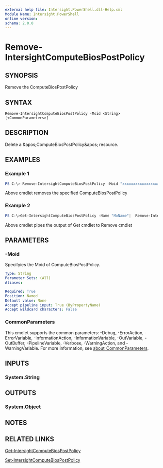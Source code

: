 ```yaml
---
external help file: Intersight.PowerShell.dll-Help.xml
Module Name: Intersight.PowerShell
online version:
schema: 2.0.0
---
```


# Remove-IntersightComputeBiosPostPolicy

## SYNOPSIS
Remove the ComputeBiosPostPolicy

## SYNTAX

```
Remove-IntersightComputeBiosPostPolicy -Moid <String> [<CommonParameters>]
```

## DESCRIPTION
Delete a &amp;apos;ComputeBiosPostPolicy&amp;apos; resource.

## EXAMPLES

### Example 1
```powershell
PS C:\> Remove-IntersightComputeBiosPostPolicy -Moid "xxxxxxxxxxxxxxxxxxxxxxxxxxx"
```
Above cmdlet removes the specified ComputeBiosPostPolicy 

### Example 2
```powershell
PS C:\>Get-IntersightComputeBiosPostPolicy -Name "MoName"|  Remove-IntersightComputeBiosPostPolicy
```
Above cmdlet pipes the output of Get cmdlet to Remove cmdlet

## PARAMETERS

### -Moid
Specifyies the Moid of ComputeBiosPostPolicy.

```yaml
Type: String
Parameter Sets: (All)
Aliases:

Required: True
Position: Named
Default value: None
Accept pipeline input: True (ByPropertyName)
Accept wildcard characters: False
```

### CommonParameters
This cmdlet supports the common parameters: -Debug, -ErrorAction, -ErrorVariable, -InformationAction, -InformationVariable, -OutVariable, -OutBuffer, -PipelineVariable, -Verbose, -WarningAction, and -WarningVariable. For more information, see [about_CommonParameters](http://go.microsoft.com/fwlink/?LinkID=113216).

## INPUTS

### System.String

## OUTPUTS

### System.Object
## NOTES

## RELATED LINKS

[Get-IntersightComputeBiosPostPolicy](./Get-IntersightComputeBiosPostPolicy.md)

[Set-IntersightComputeBiosPostPolicy](./Set-IntersightComputeBiosPostPolicy.md)

